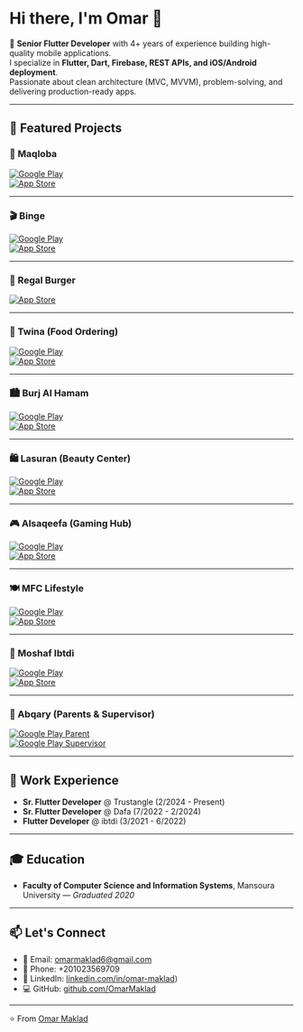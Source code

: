 # Hi there, I'm Omar 👋

🚀 **Senior Flutter Developer** with 4+ years of experience building high-quality mobile applications.  
I specialize in **Flutter, Dart, Firebase, REST APIs, and iOS/Android deployment**.  
Passionate about clean architecture (MVC, MVVM), problem-solving, and delivering production-ready apps.  

---

## 📱 Featured Projects

### 🥘 Maqloba  
[![Google Play](https://img.shields.io/badge/Google_Play-Download-green)](https://play.google.com/store/apps/details?id=com.mozaic.www.maqloba)  
[![App Store](https://img.shields.io/badge/App_Store-Download-blue)](https://apps.apple.com/eg/app/maqloba/id1461139172)  

---

### 🎬 Binge  
[![Google Play](https://img.shields.io/badge/Google_Play-Download-green)](https://play.google.com/store/apps/details?id=com.jigsaw.binge)  
[![App Store](https://img.shields.io/badge/App_Store-Download-blue)](https://apps.apple.com/eg/app/binge-%D8%A8%D9%86%D8%AC/id6450887409)  

---

### 🍔 Regal Burger  
[![App Store](https://img.shields.io/badge/App_Store-Download-blue)](https://apps.apple.com/eg/app/regalburger-app/id6742725100)  

---

### 🏢 Twina (Food Ordering)  
[![Google Play](https://img.shields.io/badge/Google_Play-Download-green)](https://play.google.com/store/apps/details?id=com.jigsaw.twina&pcampaignid=web_share)  
[![App Store](https://img.shields.io/badge/App_Store-Download-blue)](https://apps.apple.com/eg/app/twina/id1621281211)  

---

### 🏙️ Burj Al Hamam  
[![Google Play](https://img.shields.io/badge/Google_Play-Download-green)](https://play.google.com/store/apps/details?id=co.jigsawtech.burjalhamam&pcampaignid=web_share)  
[![App Store](https://img.shields.io/badge/App_Store-Download-blue)](https://apps.apple.com/eg/app/burj-al-hamam-ksa/id6477833985)  

---

### 🛍️ Lasuran (Beauty Center)  
[![Google Play](https://img.shields.io/badge/Google_Play-Download-green)](https://play.google.com/store/apps/details?id=com.jigsaw.lasuran&pcampaignid=web_share)  
[![App Store](https://img.shields.io/badge/App_Store-Download-blue)](https://apps.apple.com/eg/app/lasuran/id6738307980)  

---

### 🎮 Alsaqeefa (Gaming Hub)  
[![Google Play](https://img.shields.io/badge/Google_Play-Download-green)](https://play.google.com/store/apps/details?id=com.jigsaw.alsaqeefa&pcampaignid=web_share)  
[![App Store](https://img.shields.io/badge/App_Store-Download-blue)](https://apps.apple.com/eg/app/alsaqeefa/id6448675851)  

---

### 🍽️ MFC Lifestyle  
[![Google Play](https://img.shields.io/badge/Google_Play-Download-green)](https://play.google.com/store/apps/details?id=com.jigsaw.appmfc&pcampaignid=web_share)  
[![App Store](https://img.shields.io/badge/App_Store-Download-blue)](https://apps.apple.com/eg/app/mfc-app/id6740581301)  

---

### 📖 Moshaf Ibtdi  
[![Google Play](https://img.shields.io/badge/Google_Play-Download-green)](https://play.google.com/store/apps/details?id=com.ibtdi.moshaf_ibtdi&pcampaignid=web_share)  
[![App Store](https://img.shields.io/badge/App_Store-Download-blue)](https://apps.apple.com/eg/app/%D9%85%D8%B5%D8%AD%D9%81-%D8%A7%D8%A8%D8%AA%D8%AF%D9%8A/id6467126826)  

---

### 🧠 Abqary (Parents & Supervisor)  
[![Google Play Parent](https://img.shields.io/badge/Google_Play-Parent_App-green)](https://play.google.com/store/apps/details?id=com.ibtdi.apqry_parent&pcampaignid=web_share)  
[![Google Play Supervisor](https://img.shields.io/badge/Google_Play-Supervisor_App-green)](https://play.google.com/store/apps/details?id=com.ibtdi.abqary_supervisor&pcampaignid=web_share)  

---

## 💼 Work Experience
- **Sr. Flutter Developer** @ Trustangle (2/2024 - Present)  
- **Sr. Flutter Developer** @ Dafa (7/2022 - 2/2024)  
- **Flutter Developer** @ ibtdi (3/2021 - 6/2022)  

---

## 🎓 Education
- **Faculty of Computer Science and Information Systems**, Mansoura University — *Graduated 2020*  

---

## 📫 Let's Connect
- 📧 Email: omarmaklad6@gmail.com  
- 📱 Phone: +201023569709  
- 💼 LinkedIn: [linkedin.com/in/omar-maklad](https://www.linkedin.com/in/omar-maklad))  
- 💻 GitHub: [github.com/OmarMaklad](https://github.com/omarmaklad)  

---

⭐️ From [Omar Maklad](https://github.com/OmarMaklad)
